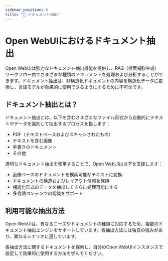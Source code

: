```yaml
---
sidebar_position: 6
title: "📄 ドキュメント抽出"
---
```


# Open WebUIにおけるドキュメント抽出

Open WebUIは強力なドキュメント抽出機能を提供し、RAG（検索補強生成）ワークフロー内でさまざまな種類のドキュメントを処理および分析することができます。ドキュメント抽出は、非構造化ドキュメントの内容を構造化データに変換し、言語モデルが効果的に使用できるようにするために不可欠です。

## ドキュメント抽出とは？

ドキュメント抽出とは、以下を含むさまざまなファイル形式から自動的にテキストやデータを識別して抽出するプロセスを指します：
- PDF（テキストベースおよびスキャンされたもの）
- テキストを含む画像
- 手書きのドキュメント
- その他

適切なドキュメント抽出を使用することで、Open WebUIは以下を支援します：
- 画像ベースのドキュメントを検索可能なテキストに変換
- ドキュメントの構造およびレイアウト情報を保持
- 構造化形式のデータを抽出してさらに処理可能にする
- 多言語コンテンツの認識をサポート

## 利用可能な抽出方法

Open WebUIは、異なるニーズやドキュメントの種類に対応するため、複数のドキュメント抽出エンジンをサポートしています。各抽出方法には独自の強みがあり、異なるシナリオに適しています。

各抽出方法に関するドキュメントを探索し、自分のOpen WebUIインスタンスで設定して効果的に使用する方法を学んでください。

